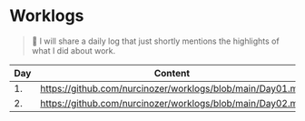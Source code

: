 # Worklogs
> 🚀 I will share a daily log that just shortly mentions the highlights of what I did about work.

| Day | Content |
|-----|---------|
| 1.  | https://github.com/nurcinozer/worklogs/blob/main/Day01.md        |
| 2.  | https://github.com/nurcinozer/worklogs/blob/main/Day02.md        |